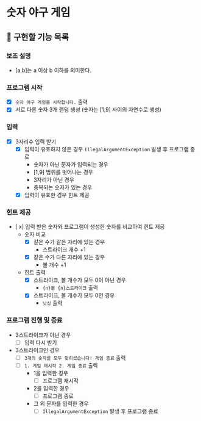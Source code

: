 # 숫자 야구 게임

## 🚀 구현할 기능 목록

### 보조 설명
- [a,b]는 a 이상 b 이하를 의미한다.  

### 프로그램 시작
- [x] `숫자 야구 게임을 시작합니다.` 출력
- [x] 서로 다른 숫자 3개 랜덤 생성 (숫자는 [1,9] 사이의 자연수로 생성)
  
### 입력
- [x] 3자리수 입력 받기
    - [x] 입력이 유효하지 않은 경우 `IllegalArgumentException` 발생 후 프로그램 종료
      - 숫자가 아닌 문자가 입력되는 경우
      - [1,9] 범위를 벗어나는 경우
      - 3자리가 아닌 경우
      - 중복되는 숫자가 있는 경우
    - [x] 입력이 유효한 경우 힌트 제공

### 힌트 제공
- [ x] 입력 받은 숫자와 프로그램이 생성한 숫자를 비교하여 힌트 제공
  - 숫자 비교
    - [x] 같은 수가 같은 자리에 있는 경우
      - 스트라이크 개수 +1
    - [x] 같은 수가 다른 자리에 있는 경우
      - 볼 개수 +1 
  - 힌트 출력
    - [x] 스트라이크, 볼 개수가 모두 0이 아닌 경우
      - `{n}볼 {n}스트라이크` 출력
    - [x] 스트라이크, 볼 개수가 모두 0인 경우
      - `낫싱` 출력

### 프로그램 진행 및 종료
- 3스트라이크가 아닌 경우
  - [ ] 입력 다시 받기
- 3스트라이크인 경우
  - [ ] `3개의 숫자를 모두 맞히셨습니다! 게임 종료` 출력
  - [ ] `1. 게임 재시작 2. 게임 종료` 출력
    - 1을 입력한 경우
      - [ ] 프로그램 재시작
    - 2를 입력한 경우
      - [ ] 프로그램 종료
    - 그 외 문자를 입력한 경우 
      - [ ] `IllegalArgumentException` 발생 후 프로그램 종료